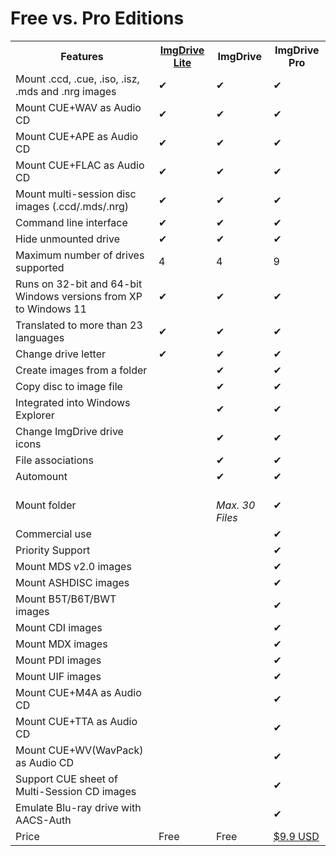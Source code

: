 # Free vs. Pro Editions

<table>
	<tr><th>Features</th><th><a href="https://www.yubsoft.com/imgdrivelite/">ImgDrive Lite</a></th><th>ImgDrive</th><th>ImgDrive Pro</th></tr>
	<tr><td>Mount .ccd, .cue, .iso, .isz, .mds and .nrg images</td><td>✔</td><td>✔</td><td>✔</td></tr>
	<tr><td>Mount CUE+WAV as Audio CD</td><td>✔</td><td>✔</td><td>✔</td></tr>
	<tr><td>Mount CUE+APE as Audio CD</td><td>✔</td><td>✔</td><td>✔</td></tr>
	<tr><td>Mount CUE+FLAC as Audio CD</td><td>✔</td><td>✔</td><td>✔</td></tr>
	<tr><td>Mount multi-session disc images (.ccd/.mds/.nrg)</td><td>✔</td><td>✔</td><td>✔</td></tr>
	<tr><td>Command line interface</td><td>✔</td><td>✔</td><td>✔</td></tr>
	<tr><td>Hide unmounted drive</td><td>✔</td><td>✔</td><td>✔</td></tr>
	<tr><td>Maximum number of drives supported</td><td>4</td><td>4</td><td>9</td></tr>
	<tr><td>Runs on 32-bit and 64-bit Windows versions from XP to Windows 11</td><td>✔</td><td>✔</td><td>✔</td></tr>
	<tr><td>Translated to more than 23 languages</td><td>✔</td><td>✔</td><td>✔</td></tr>
	<tr><td>Change drive letter</td><td>✔</td><td>✔</td><td>✔</td></tr>
	<tr><td>Create images from a folder</td><td></td><td>✔</td><td>✔</td></tr>
	<tr><td>Copy disc to image file</td><td></td><td>✔</td><td>✔</td></tr>
	<tr><td>Integrated into Windows Explorer</td><td></td><td>✔</td><td>✔</td></tr>
	<tr><td>Change ImgDrive drive icons</td><td></td><td>✔</td><td>✔</td></tr>
	<tr><td>File associations</td><td></td><td>✔</td><td>✔</td></tr>
	<tr><td>Automount</td><td></td><td>✔</td><td>✔</td></tr>
	<tr><td>Mount folder</td><td></td><td class=h><i class="fa icon-ok"><br>Max. 30 Files</i></td><td>✔</td></tr>
	<tr><td>Commercial use</td><td></td><td></td><td>✔</td></tr>
	<tr><td>Priority Support</td><td></td><td></td><td>✔</td></tr>
	<tr><td>Mount MDS v2.0 images</td><td></td><td></td><td>✔</td></tr>
	<tr><td>Mount ASHDISC images</td><td></td><td></td><td>✔</td></tr>
	<tr><td>Mount B5T/B6T/BWT images</td><td></td><td></td><td>✔</td></tr>
	<tr><td>Mount CDI images</td><td></td><td></td><td>✔</td></tr>
	<tr><td>Mount MDX images</td><td></td><td></td><td>✔</td></tr>
	<tr><td>Mount PDI images</td><td></td><td></td><td>✔</td></tr>
	<tr><td>Mount UIF images</td><td></td><td></td><td>✔</td></tr>
	<tr><td>Mount CUE+M4A as Audio CD</td><td></td><td></td><td>✔</td></tr>
	<tr><td>Mount CUE+TTA as Audio CD</td><td></td><td></td><td>✔</td></tr>
	<tr><td>Mount CUE+WV(WavPack) as Audio CD</td><td></td><td></td><td>✔</td></tr>
	<tr><td>Support CUE sheet of Multi-Session CD images</td><td></td><td></td><td>✔</td></tr>
	<tr><td>Emulate Blu-ray drive with AACS-Auth</td><td></td><td></td><td>✔</td></tr>
	<tr><td>Price</td><td>Free</td><td>Free</td><td><a href="https://www.yubsoft.com/imgdrive/buy.html">$9.9 USD</a></td></tr>
</table>